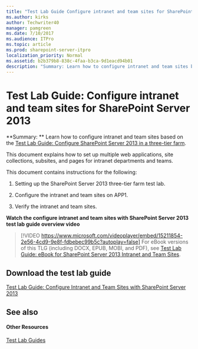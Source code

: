 ```yaml
---
title: "Test Lab Guide Configure intranet and team sites for SharePoint Server 2013"
ms.author: kirks
author: Techwriter40
manager: pamgreen
ms.date: 7/10/2017
ms.audience: ITPro
ms.topic: article
ms.prod: sharepoint-server-itpro
localization_priority: Normal
ms.assetid: b2b379b8-838c-4faa-b3ca-9d1eacd94b01
description: "Summary: Learn how to configure intranet and team sites based on the Test Lab Guide: Configure SharePoint Server 2013 in a three-tier farm."
---
```


# Test Lab Guide: Configure intranet and team sites for SharePoint Server 2013

 **Summary: ** Learn how to configure intranet and team sites based on the [Test Lab Guide: Configure SharePoint Server 2013 in a three-tier farm](configure-sharepoint-server-2013-in-a-three-tier-farm.md).
  
This document explains how to set up multiple web applications, site collections, subsites, and pages for intranet departments and teams.
  
This document contains instructions for the following:
  
1. Setting up the SharePoint Server 2013 three-tier farm test lab.
    
2. Configure the intranet and team sites on APP1.
    
3. Verify the intranet and team sites.
    
**Watch the configure intranet and team sites with SharePoint Server 2013 test lab guide overview video**

> [!VIDEO https://www.microsoft.com/videoplayer/embed/15211854-2e56-4cd9-9e8f-fdbebec99b5c?autoplay=false]
For eBook versions of this TLG (including DOCX, EPUB, MOBI, and PDF), see [Test Lab Guide: eBook for SharePoint Server 2013 Intranet and Team Sites](https://www.microsoft.com/en-us/download/details.aspx?id=38839).
  
## Download the test lab guide

[Test Lab Guide: Configure Intranet and Team Sites with SharePoint Server 2013](https://go.microsoft.com/fwlink/p/?LinkId=255055)
  
## See also

#### Other Resources

[Test Lab Guides](https://go.microsoft.com/fwlink/p/?LinkId=202817)

